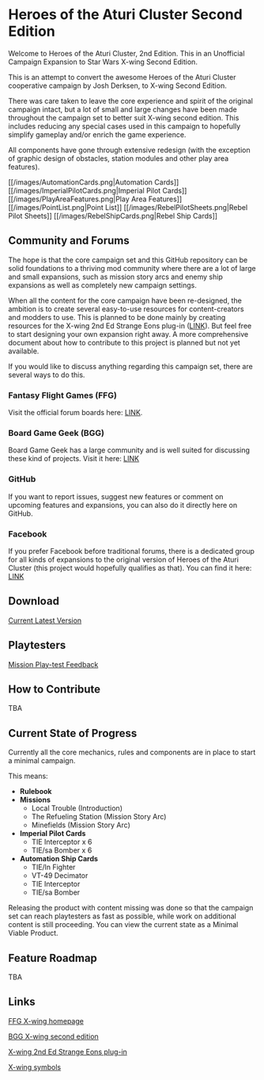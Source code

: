 # Heroes of the Aturi Cluster Second Edition
Welcome to Heroes of the Aturi Cluster, 2nd Edition. This in an Unofficial Campaign Expansion to Star Wars X-wing Second Edition.

This is an attempt to convert the awesome Heroes of the Aturi Cluster cooperative campaign by Josh Derksen, to X-wing Second Edition.

There was care taken to leave the core experience and spirit of the original campaign intact, but a lot of small and large changes have been made throughout the campaign set to better suit X-wing second edition. This includes reducing any special cases used in this campaign to hopefully simplify gameplay and/or enrich the game experience. 

All components have gone through extensive redesign (with the exception of graphic design of obstacles, station modules and other play area features).

[[/images/AutomationCards.png|Automation Cards]]
[[/images/ImperialPilotCards.png|Imperial Pilot Cards]]
[[/images/PlayAreaFeatures.png|Play Area Features]]
[[/images/PointList.png|Point List]]
[[/images/RebelPilotSheets.png|Rebel Pilot Sheets]]
[[/images/RebelShipCards.png|Rebel Ship Cards]]

## Community and Forums
The hope is that the core campaign set and this GitHub repository can be solid foundations to a thriving mod community where there are a lot of large and small expansions, such as mission story arcs and enemy ship expansions as well as completely new campaign settings.

When all the content for the core campaign have been re-designed, the ambition is to create several easy-to-use resources for content-creators and modders to use. This is planned to be done mainly by creating resources for the X-wing 2nd Ed Strange Eons plug-in ([LINK](https://github.com/Hinny/strange-eons-xwing2)). But feel free to start designing your own expansion right away. A more comprehensive document about how to contribute to this project is planned but not yet available. 

If you would like to discuss anything regarding this campaign set, there are several ways to do this.

### Fantasy Flight Games (FFG) 
Visit the official forum boards here: [LINK](https://community.fantasyflightgames.com/forum/222-x-wing/). 

### Board Game Geek (BGG) 
Board Game Geek has a large community and is well suited for discussing these kind of projects. Visit it here: [LINK](https://boardgamegeek.com/boardgame/252328/star-wars-x-wing-second-edition/forums/69)

### GitHub
If you want to report issues, suggest new features or comment on upcoming features and expansions, you can also do it directly here on GitHub.

### Facebook
If you prefer Facebook before traditional forums, there is a dedicated group for all kinds of expansions to the original version of Heroes of the Aturi Cluster (this project would hopefully qualifies as that). You can find it here: [LINK](https://m.facebook.com/groups/872507722883025/)

## Download
[Current Latest Version](https://github.com/Hinny/HotAC-2nd-edition/releases/download/v0.1/HotAC-2nd-edition-v0-1.zip)

## Playtesters
[Mission Play-test Feedback](https://docs.google.com/forms/d/e/1FAIpQLSePuZTdhoR8Q7VQG8TrrUY5GfQsANXMGHMXwzZZmFwSdju6rQ/viewform)

## How to Contribute
TBA

## Current State of Progress
Currently all the core mechanics, rules and components are in place to start a minimal campaign.

This means:
 * __Rulebook__
 * __Missions__
    * Local Trouble (Introduction)
    * The Refueling Station (Mission Story Arc)
    * Minefields (Mission Story Arc)
 * __Imperial Pilot Cards__
    * TIE Interceptor x 6
    * TIE/sa Bomber x 6 
 * __Automation Ship Cards__
    * TIE/ln Fighter
    * VT-49 Decimator
    * TIE Interceptor
    * TIE/sa Bomber

Releasing the product with content missing was done so that the campaign set can reach playtesters as fast as possible, while work on additional content is still proceeding. You can view the current state as a Minimal Viable Product.

## Feature Roadmap
TBA

## Links
[FFG X-wing homepage](https://www.fantasyflightgames.com/en/products/x-wing-second-edition/)

[BGG X-wing second edition](https://boardgamegeek.com/boardgame/252328/star-wars-x-wing-second-edition)

[X-wing 2nd Ed Strange Eons plug-in](https://github.com/Hinny/strange-eons-xwing2)

[X-wing symbols](https://github.com/geordanr/xwing-miniatures-font)
